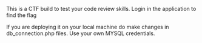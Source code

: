 This is a CTF build to test your code review skills. Login in the application to find the flag

If you are deploying it on your local machine do make changes in db_connection.php files. Use your own MYSQL credentials. 
